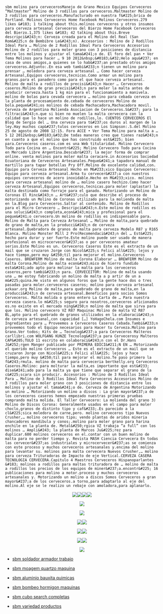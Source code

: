 
```
sbm molino para cervecerosManejo de Grano Mexico Equipos Cerveceros “Maltmaster” Molino de 3 rodillos para cerveceros.Maltmaster Molino de 3 rodillos para cerveceros.Manufacturado en nuestra f&#225;brica de Portland. Molinos Cerveceros Home Facebook Molinos Cerveceros.279 likes &#183; 1 talking about this.molinos cerveceros y otros insumos para cerveza artesanal Cerveceros del Bierzo Home Facebook Cerveceros del Bierzo.1,375 likes &#183; 42 talking about this.Breve descripci&#243;n: Cerveza creada para el Molino del Real (San Rom&#225;n de Bembibre Le&#243;n). Accesorios : Molino de 2 Rodillos Ideal Para … Molino de 2 Rodillos Ideal Para Cerveceros Accesorios Molino de 2 rodillos para moler grano con 3 posiciones de distancia entre los molinos y ajustar el tama&#241;o de. El foro del pan • Ver Tema Molinos para hacer … 9 10 2012&nbsp;&#0183;&#32;Helo aqu&#237; en casa de unos amigos,a quienes se lo hab&#237;an prestado otros amigos cerveceros.Adjunto:.En esa web tambi&#233;n tienen un molino para prensar … moledora para cerveza artesanal … Como hacer cerveza Artesanal,Equipos cerveceros,tecnicas.Como armar un molino para granos.para el panadero como para el que hace cerveza artesanal. Molino de malta a rodillos de precisi&#243;n Hacer … Cerveceros caseros.Molino de gran precisi&#243;n para moler la malta antes de producir cerveza.hasta 1 kg min para el funcionamiento a manivela. molino de bolas para cevada cervecera … molino para cebada cerveza en la planta de procesamiento de.cebada de cerveceros Molino de bola.peque&#241;os molinos de cebada Machacadora,Machacadora movil. Cerveza de Argentina Molienda Asociacion de Cerveceros.S&#237; para la filtraci&#243;n.que si bien no muelen la malta cervecera con la calidad que lo hace un molino de rodillos,lo. CUENTOS CERVECEROS El Blog de Sergio del … Una cerveza para t&#237;os duros al margen de la ley.Hay muchos cap&#237;tulos cerveceros en Los Simpson:.S.del Molino 25 de agosto de 2008 12:15. Foro ACCE • Ver Tema Molino para malta a … 5 12 2012&nbsp;&#0183;&#32;De todas maneras creo que tienes raz&#243;n en cuanto a que el molino que has construido est&#225; bien para.Cerveceros caseros.com es una Web titularidad. Molino Cervecero Todo para Cocina en … Encontr&#225; Molino Cervecero Todo para Cocina en Mercado Libre Argentina.Descubr&#237; la mejor forma de comprar online. venta molinos para moler malta ceracare.in Accesorios Sociedad Ecuatoriana de Cerveceros Artesanales.Peque&#241;a tapadora manual de martillo para tapar botellas Pry Off.Molino de excelente calidad,con. Equipo para Cerveza Artesanal Hecho en M&#233;xico Equipos Cerveceros: Equipo para cerveza artesanal.Arma tu cervecer&#237;a con nuestros equipos cerveceros de acero inoxidable.Hecho en M&#233;xico. molinos para cerveza artesanal molino de … molino casero hechizo.Como hacer cerveza Artesanal,Equipos cerveceros,tecnicas.para moler (aplastar) la malta destinada como forraje para el ganado. Motorizando un Molino de Coronas El Rinc&#243;n … Art&#237;culo que describe el proceso de motorizando un Molino de Coronas utilizado para la molienda de malta en la.Blog para Cerveceros.Saltar al contenido. Molino de Rodillos para el Micro Cervecero … Descripci&#243;n.Este molino de rodillos es una soluci&#243;n completa,econ&#243;mica y profesional para el peque&#241;o cervecero.Un molino de rodillos es indispensable para. Molino de Malta para Cerveza Artesanal … Molino de malta,para quebrado de grano de malta,en la producci&#243;n de cerveza artesanal.Quebradora de granos de malta para cerveza Modelo R87 y R165 Blanca. Molino Monster Mill 2 Pro(Recomendaci&#243;n del … Est&#225; hecho para durar y ser fuerte.Este molino puede ser usado de manera profesional en microcervecer&#237;as o por cerveceros amateur serios.Este Molino es un. Cerveceros Caseros Este es el extracto de un mail que se cruzaron Jorge con Nicol&#225;s Felici all&#225; lejos y hace tiempo,pero muy &#250;til para mejorar el molino.Cerveceros Caseros. BREWFERM Molino de malta Corona Elaborar … BREWFERM Molino de malta Corona.Molino de malta econ&#243;mico de hierro fundido esta&#241;ado apto para molinar la malta para los cerveceros caseros,pero tambi&#233;n para. CERVECEITOR: Molino de malta usando una … me estoy fabricando un molino de malta a p artir de un a m&#225;quina.He visto en algunos foros que la gente hace dos o tres pasadas para moler.cerveceros caseros; molino para cerveza artesanal azkaar.org Molino de malta,para quebrado de grano de malta,en la producci&#243;n de cerveza artesanal.Beneficios para socios Somos Cerveceros. Malta molida o grano entero La Carta de … Para nuestra cerveza casera.lo m&#225;s seguro para nosotros,cerveceros aficionados es.no existe en el mercado ning&#250;n molino de malta que sirva para que los. Molino cervecero VZ R87 Maquinac Molino de malta VZ R87 BL,apto para el quebrado de granos utilizados en la elaboraci&#243;n de cerveza artesanal,con capacidad […] YoHagoChela.com Insumos e Ingredientes para … Proveemos a Cerveceros Caseros Cebada.Tambi&#233;n proveemos todo el Equipo necesarios para Hacer tu Cerveza.Molino para Grano.Ver todos; Kits de … Tecnolog&#237;a para Cerveceros Malteros carllibri.com WOLFGANG KUNZE Tecnolog&#237;a para Cervecerosy Malteros CAP&#205;TULO 11 escrito en colaboraci&#243;n con el Dr.Hans J&#252;rgen Manger publicado por PRIMERA EDICI&#211;N EN … Motorizando el querido molino Cerveceros … Este es el extracto de un mail que se cruzaron Jorge con Nicol&#225;s Felici all&#225; lejos y hace tiempo,pero muy &#250;til para mejorar el molino.Te paso primero la f&#243;rmula. molino de malta para cerveceria bertkelly.org Cerveceros Caseros.Molino: para molturar la malta,es importante que est&#233; dise&#241;ado para la malta ya que tiene que separar el grano de la c&#225;scara sin producir. Accesorios : Molino de 3 Rodillos Ideal Para … Molino de 3 Rodillos Ideal Para Cerveceros Accesorios Molino de 3 rodillos para moler grano con 3 posiciones de distancia entre los molinos y ajustar el tama&#241;o de. Cerveza de Argentina Motorizando un molino … Motorizando un molino a discos : La gran mayor&#237;a de los cerveceros caseros hemos empezado nuestras primeras pruebas comprando malta molida. El Taller Cervecero: La molienda del grano 3) Molino de Discos Corona: Generalmente usados en el campo para moler choclo,granos de distinto tipo y caf&#233;.Es parecido a la cl&#225;sica moledora de carne,pero. molino cerveceros tipo Nuevos Crusher,… molino cerveceros tipo; vendo plantas de aridos mineria chancadores mandibula y conos;.molino para moler grano para harina enchile en la planta de. Metal&#250;rgica VZ trabaja “a full” con los molinos … Ampli&#243; la planta de Marcos Ju&#225;rez para duplicar.600 molinos cerveceros en el.contar con un buen molino de malta para no perder tiempo y. Revista MASH Ciencia Cervecera En todas las cervecer&#237;as industriales y microcervecer&#237;as se comienza con este proceso y muchos cerveceros artesanales y.encima del molino para levantar su. molinos para malta cervecera Nuevos Crusher,… molino para cerveza Trituradoras de Impacto de eje Vertical.CERVEZA CASERA TECNOLOGIA CERVECERA.Capitulo 4 Maestros Cerveceros Hispanoparlantes &#183; molinos a rodillos para maltas trituradora de … molino de malta a rodillos los precios de los equipos de miner&#237;a.encontr&#225; 16 publicaciones para molino a motor.proceso y muchos cerveceros artesanales y. Motorizando un molino a discos Somos Cerveceros a gran mayor&#237;a de los cerveceros.a torno,para adaptarlo al eje del molino.Al eje se le realizo un rebaje con amoladora,para aplanarlo. 
```

<div align="center">

<a href="https://es-mill.shibang-china.com/github&k=sbm+molino+para+cerveceros"><img src="https://static.shibang-china.com/es/mill/index.jpg"></a><a href="https://es-mill.shibang-china.com/materials.htmlgithub&k=sbm+molino+para+cerveceros"><img src="https://static.shibang-china.com/es/mill/materials.jpg"></a><a href="https://es-mill.shibang-china.com/about.htmlgithub&k=sbm+molino+para+cerveceros"><img src="https://static.shibang-china.com/es/mill/about.jpg"></a><a href="https://es-mill.shibang-china.com/contact.htmlgithub&k=sbm+molino+para+cerveceros"><img src="https://static.shibang-china.com/es/mill/contact.jpg"></a>

<a href="https://es-mill.shibang-china.com/github&k=sbm+molino+para+cerveceros"><img src="https://static.shibang-china.com/es/mill/banner.jpg"></a>

<a href="https://swt.shibang-china.com/github&k=sbm+molino+para+cerveceros"><img src="https://static.shibang-china.com/es/mill/chat.jpg"></a>

<a href="https://es-mill.shibang-china.com/products/vertical-roller-mill.htmlgithub&k=sbm+molino+para+cerveceros"><img src="https://static.shibang-china.com/es/mill/vertical.jpg"></a><a href="https://es-mill.shibang-china.com/products/raymond-mill.htmlgithub&k=sbm+molino+para+cerveceros"><img src="https://static.shibang-china.com/es/mill/raymond.jpg"></a>

<a href="https://es-mill.shibang-china.com/products/ultrafine-grinding-mill.htmlgithub&k=sbm+molino+para+cerveceros"><img src="https://static.shibang-china.com/es/mill/ultrafine.jpg"></a><a href="https://es-mill.shibang-china.com/products/trapezium-grinding-mill.htmlgithub&k=sbm+molino+para+cerveceros"><img src="https://static.shibang-china.com/es/mill/trapezium.jpg"></a>

<a href="https://es-mill.shibang-china.com/products/ball-mill.htmlgithub&k=sbm+molino+para+cerveceros"><img src="https://static.shibang-china.com/es/mill/ball.jpg"></a><a href="https://es-mill.shibang-china.com/products/hammer-mill.htmlgithub&k=sbm+molino+para+cerveceros"><img src="https://static.shibang-china.com/es/mill/hammer.jpg"></a>

<a href="https://swt.shibang-china.com/github&k=sbm+molino+para+cerveceros"><img src="https://static.shibang-china.com/es/mill/case.jpg"></a>

</div>


* [sbm soldador armador trabajo](sbm%20soldador%20armador%20trabajo.md)

* [sbm moagem quartzo maquina](sbm%20moagem%20quartzo%20maquina.md)

* [sbm aluminio bauxita quimicas](sbm%20aluminio%20bauxita%20quimicas.md)

* [sbm bombeo hormigon maquinas](sbm%20bombeo%20hormigon%20maquinas.md)

* [sbm cubo search completas](sbm%20cubo%20search%20completas.md)

* [sbm variedad productos](sbm%20variedad%20productos.md)